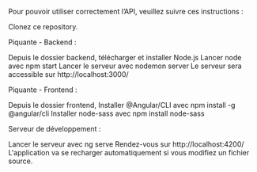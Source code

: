 Pour pouvoir utiliser correctement l’API, veuillez suivre ces instructions :

Clonez ce repository.

Piquante - Backend :

Depuis le dossier backend, télécharger et installer Node.js
Lancer node avec npm start
Lancer le serveur avec nodemon server
Le serveur sera accessible sur http://localhost:3000/


Piquante - Frontend :

Depuis le dossier frontend,
Installer @Angular/CLI avec npm install -g @angular/cli
Installer node-sass avec npm install node-sass


Serveur de développement :

Lancer le serveur avec ng serve
Rendez-vous sur http://localhost:4200/
L'application va se recharger automatiquement si vous modifiez un fichier source.
